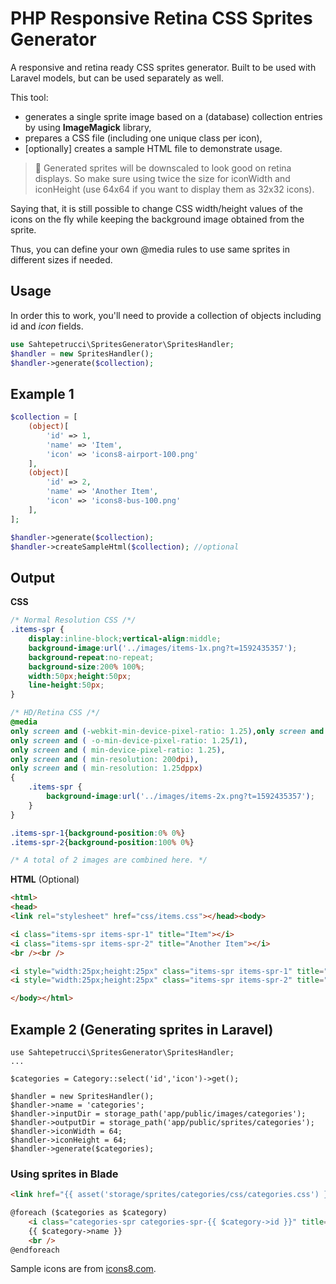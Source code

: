 # PHP Responsive Retina CSS Sprites Generator

A responsive and retina ready CSS sprites generator. Built to be used with Laravel models, but can be used separately as well.

This tool:
- generates a single sprite image based on a (database) collection entries by using **ImageMagick** library, 
- prepares a CSS file (including one unique class per icon),
- [optionally] creates a sample HTML file to demonstrate usage. 

> :raising_hand: Generated sprites will be downscaled to look good on retina displays. So make sure using twice the size for iconWidth and iconHeight (use 64x64 if you want to display them as 32x32 icons). 

Saying that, it is still possible to change CSS width/height values of the icons on the fly while keeping the background image obtained from the sprite. 

Thus, you can define your own @media rules to use same sprites in different sizes if needed.


## Usage
In order this to work, you'll need to provide a collection of objects including id and *icon* fields.

```php
use Sahtepetrucci\SpritesGenerator\SpritesHandler;
$handler = new SpritesHandler();
$handler->generate($collection);
```

## Example 1

```php
$collection = [
    (object)[
        'id' => 1,
        'name' => 'Item',
        'icon' => 'icons8-airport-100.png'
    ],
    (object)[
        'id' => 2,
        'name' => 'Another Item',
        'icon' => 'icons8-bus-100.png'
    ],
];

$handler->generate($collection);
$handler->createSampleHtml($collection); //optional
```

## Output

**CSS**

```css
/* Normal Resolution CSS /*/
.items-spr {
    display:inline-block;vertical-align:middle;
    background-image:url('../images/items-1x.png?t=1592435357');
    background-repeat:no-repeat;
    background-size:200% 100%;
    width:50px;height:50px;
    line-height:50px;
}

/* HD/Retina CSS /*/
@media
only screen and (-webkit-min-device-pixel-ratio: 1.25),only screen and ( min--moz-device-pixel-ratio: 1.25),
only screen and ( -o-min-device-pixel-ratio: 1.25/1),
only screen and ( min-device-pixel-ratio: 1.25),
only screen and ( min-resolution: 200dpi),
only screen and ( min-resolution: 1.25dppx)
{
    .items-spr {
        background-image:url('../images/items-2x.png?t=1592435357');
    }
}

.items-spr-1{background-position:0% 0%}
.items-spr-2{background-position:100% 0%}

/* A total of 2 images are combined here. */
```

**HTML** (Optional)

```html
<html>
<head>
<link rel="stylesheet" href="css/items.css"></head><body>

<i class="items-spr items-spr-1" title="Item"></i>
<i class="items-spr items-spr-2" title="Another Item"></i>
<br /><br />

<i style="width:25px;height:25px" class="items-spr items-spr-1" title="Item"></i>
<i style="width:25px;height:25px" class="items-spr items-spr-2" title="Another Item"></i>

</body></html>
```


## Example 2 (Generating sprites in Laravel)
```
use Sahtepetrucci\SpritesGenerator\SpritesHandler;
...

$categories = Category::select('id','icon')->get();

$handler = new SpritesHandler();
$handler->name = 'categories';
$handler->inputDir = storage_path('app/public/images/categories');
$handler->outputDir = storage_path('app/public/sprites/categories');
$handler->iconWidth = 64;
$handler->iconHeight = 64;
$handler->generate($categories);
```

### Using sprites in Blade
```html
<link href="{{ asset('storage/sprites/categories/css/categories.css') }}" rel="stylesheet">

@foreach ($categories as $category)
    <i class="categories-spr categories-spr-{{ $category->id }}" title="{{ $category->name }}"></i> 
    {{ $category->name }}
    <br />
@endforeach
```


Sample icons are from [icons8.com](https://icons8.com).
